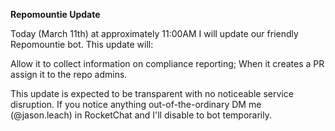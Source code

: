 
**Repomountie Update**

Today (March 11th) at approximately 11:00AM I will update our friendly Repomountie bot. This update will:

Allow it to collect information on compliance reporting;
When it creates a PR assign it to the repo admins.

This update is expected to be transparent with no noticeable service disruption. If you notice anything out-of-the-ordinary DM me (@jason.leach) in RocketChat and I'll disable to bot temporarily.
